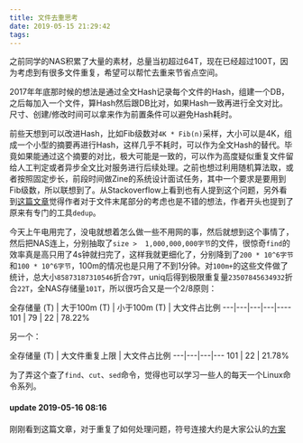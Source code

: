 ```yaml
---
title: 文件去重思考
date: 2019-05-15 21:29:42
tags:
---
```


之前同学的NAS积累了大量的素材，总量当初超过64T，现在已经超过100T，因为考虑到有很多文件重复，希望可以帮忙去重来节省点空间。

2017年年底那时候的想法是通过全文Hash记录每个文件的Hash，组建一个DB，之后每加入一个文件，算Hash然后跟DB比对，如果Hash一致再进行全文对比。尺寸、创建/修改时间可以拿来作为前置条件可以避免Hash耗时。

前些天想到可以改进Hash，比如Fib级数对`4K * Fib(n)`采样，大小可以是4K，组成一个小型的摘要再进行Hash，这样几乎不耗时，可以作为全文Hash的替代。毕竟如果能通过这个摘要的对比，极大可能是一致的，可以作为高度疑似重复文件留给人工判定或者异步全文比对服务进行后续处理。之前也想过利用随机算法取，或者按照固定步长，前段时间做Zine的系统设计面试任务，其中一个要求是要用到Fib级数，所以联想到了。从Stackoverflow上看到也有人提到这个问题，另外看到[这篇文章][1]觉得作者对于文件末尾部分的考虑也是不错的想法，作者开头也提到了原来有专门的工具`dedup`。

今天上午电用完了，没电就想着怎么做一些不用网的事，然后就想到这个事情了，然后把NAS连上，分别抽取了`size >  1,000,000,000字节`的文件，很惊奇`find`的效率真是高只用了4s钟就扫完了，这样我就更细化了，分别降到了`200 * 10^6字节`和`100 * 10^6字节`，100m的情况也是只用了不到1分钟。对`100m+`的这些文件做了统计，总大小`85873187310546`折合`79T`，uniq后得到极限重复量`23507845634932`折合`22T`，全NAS存储量`101T`，所以很巧合又是一个2/8原则：

全存储量 (T) | 大于100m (T) | 小于100m (T) | 大文件占比例 
---|---|---|---|----
101 | 79 | 22 | 78.22%

另一个：

全存储量 (T) | 大文件重复上限 | 大文件占比例 
---|---|---|---
101 | 22 | 21.78%

为了弄这个查了`find`、`cut`、`sed`命令，觉得也可以学习一些人的每天一个Linux命令系列。

#### update 2019-05-16 08:16
刚刚看到这篇文章，对于重复了如何处理问题，符号连接大约是大家公认的[方案][2]

[1]: https://blog.csdn.net/raptor/article/details/52988909
[2]: https://www.laojiyou.com/books/ccstlcookbook/content/chapter10/chapter10-8-chinese.html
